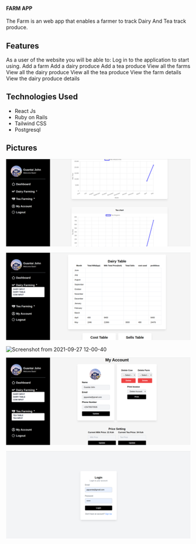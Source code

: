 #### FARM APP
 The Farm is an web app that enables a farmer to track Dairy And Tea track produce. 

## Features
As a user of the website you will be able to:
Log in to the application to start using.
Add a farm
Add a dairy produce
Add a tea produce
View all the farms
View all the dairy produce
View all the tea produce
View the farm details
View the dairy produce details


## Technologies Used
* React Js 
* Ruby on Rails
* Tailwind CSS
* Postgresql

## Pictures

![Screenshot from 2021-09-27 12-00-27](/src/components/images/Screenshot%20from%202023-05-25%2010-02-21.png)

![Screenshot from 2021-09-27 12-00-40](/src/components/images/Screenshot%20from%202023-05-25%2010-02-35.png)

![Screenshot from 2021-09-27 12-00-40](/src/components/images/Screenshot%20from%202023-05-25%2010-02-45.png)

![Screenshot from 2021-09-27 12-00-40](/src/components/images/Screenshot%20from%202023-05-25%2010-02-55.png)

![Screenshot from 2021-09-27 12-00-40](/src/components/images/Screenshot%20from%202023-05-25%2010-03-04.png)